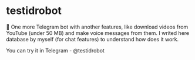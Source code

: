 # testidrobot
🤖 One more Telegram bot with another features, like download videos from YouTube (under 50 MB) and make voice messages from them.
I writed here database by myself (for chat features) to understand how does it work. 

You can try it in Telegram - @testidrobot
